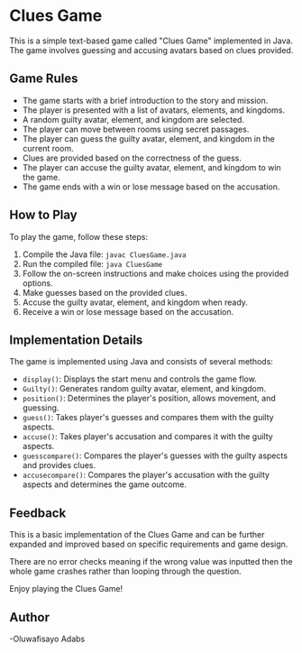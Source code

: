 # Clues Game

This is a simple text-based game called "Clues Game" implemented in Java. The game involves guessing and accusing avatars based on clues provided.

## Game Rules

- The game starts with a brief introduction to the story and mission.
- The player is presented with a list of avatars, elements, and kingdoms.
- A random guilty avatar, element, and kingdom are selected.
- The player can move between rooms using secret passages.
- The player can guess the guilty avatar, element, and kingdom in the current room.
- Clues are provided based on the correctness of the guess.
- The player can accuse the guilty avatar, element, and kingdom to win the game.
- The game ends with a win or lose message based on the accusation.

## How to Play

To play the game, follow these steps:

1. Compile the Java file: `javac CluesGame.java`
2. Run the compiled file: `java CluesGame`
3. Follow the on-screen instructions and make choices using the provided options.
4. Make guesses based on the provided clues.
5. Accuse the guilty avatar, element, and kingdom when ready.
6. Receive a win or lose message based on the accusation.

## Implementation Details

The game is implemented using Java and consists of several methods:

- `display()`: Displays the start menu and controls the game flow.
- `Guilty()`: Generates random guilty avatar, element, and kingdom.
- `position()`: Determines the player's position, allows movement, and guessing.
- `guess()`: Takes player's guesses and compares them with the guilty aspects.
- `accuse()`: Takes player's accusation and compares it with the guilty aspects.
- `guesscompare()`: Compares the player's guesses with the guilty aspects and provides clues.
- `accusecompare()`: Compares the player's accusation with the guilty aspects and determines the game outcome.

## Feedback

This is a basic implementation of the Clues Game and can be further expanded and improved based on specific requirements and game design.

There are no error checks meaning if the wrong value was inputted then the whole game crashes rather than looping through the question.

Enjoy playing the Clues Game!

## Author 

-Oluwafisayo Adabs
